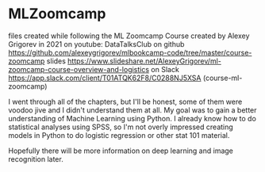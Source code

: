 # MLZoomcamp
files created while following the ML Zoomcamp
Course created by Alexey Grigorev in 2021
on youtube: DataTalksClub
on github https://github.com/alexeygrigorev/mlbookcamp-code/tree/master/course-zoomcamp
slides https://www.slideshare.net/AlexeyGrigorev/ml-zoomcamp-course-overview-and-logistics
on Slack https://app.slack.com/client/T01ATQK62F8/C0288NJ5XSA (course-ml-zoomcamp)


I went through all of the chapters, but I'll be honest, some of them were voodoo jive and I didn't understand them at all.
My goal was to gain a better understanding of Machine Learning using Python. I already know how to do statistical analyses using SPSS, so I'm not
overly impressed creating models in Python to do logistic regression or other stat 101 material.

Hopefully there will be more information on deep learning and image recognition later.
